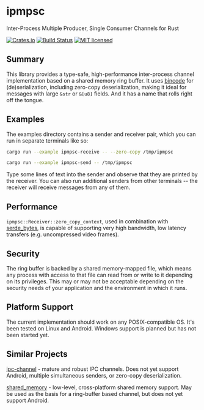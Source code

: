 # ipmpsc

Inter-Process Multiple Producer, Single Consumer Channels for Rust

[![Crates.io](https://img.shields.io/crates/v/ipmpsc)](https://crates.io/crates/ipmpsc)
[![Build Status](https://travis-ci.org/dicej/ipmpsc.svg?branch=master)](https://travis-ci.org/dicej/ipmpsc)
[![MIT licensed](https://img.shields.io/badge/license-MIT-blue.svg)](./LICENSE.md)

## Summary

This library provides a type-safe, high-performance inter-process
channel implementation based on a shared memory ring buffer.  It uses
[bincode](https://github.com/TyOverby/bincode) for (de)serialization,
including zero-copy deserialization, making it ideal for messages with
large `&str` or `&[u8]` fields.  And it has a name that rolls right
off the tongue.

## Examples

The examples directory contains a sender and receiver pair, which you
can run in separate terminals like so:

```bash
cargo run --example ipmpsc-receive -- --zero-copy /tmp/ipmpsc
```

```bash
cargo run --example ipmpsc-send -- /tmp/ipmpsc
```

Type some lines of text into the sender and observe that they are
printed by the receiver.  You can also run additional senders from
other terminals -- the receiver will receive messages from any of
them.

## Performance

`ipmpsc::Receiver::zero_copy_context`, used in combination with
[serde_bytes](https://github.com/serde-rs/bytes), is capable of
supporting very high bandwidth, low latency transfers
(e.g. uncompressed video frames).

## Security

The ring buffer is backed by a shared memory-mapped file, which means
any process with access to that file can read from or write to it
depending on its privileges.  This may or may not be acceptable
depending on the security needs of your application and the
environment in which it runs.

## Platform Support

The current implementation should work on any POSIX-compatible OS.
It's been tested on Linux and Android.  Windows support is planned but
has not been started yet.

## Similar Projects

[ipc-channel](https://github.com/servo/ipc-channel) - mature and
robust IPC channels.  Does not yet support Android, multiple
simultaneous senders, or zero-copy deserialization.

[shared_memory](https://github.com/elast0ny/shared_memory-rs) -
low-level, cross-platform shared memory support.  May be used as the
basis for a ring-buffer based channel, but does not yet support
Android.
